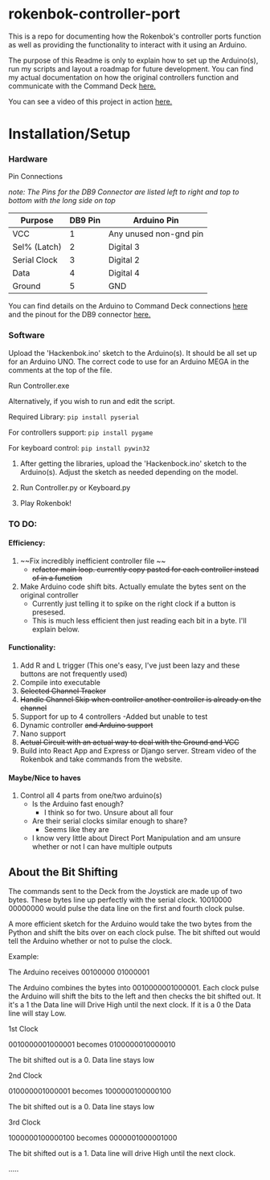 # rokenbok-controller-port
This is a repo for documenting how the Rokenbok's controller ports function as well as providing the functionality to interact with it using an Arduino.

The purpose of this Readme is only to explain how to set up the Arduino(s), run my scripts and layout a roadmap for future development. You can find my actual documentation on how the original controllers function and communicate with the Command Deck [here.](Documentation/controller-port.md)

You can see a video of this project in action [here.](https://www.youtube.com/watch?v=4-s3MExh7sA)

# Installation/Setup
### Hardware
Pin Connections

*note: The Pins for the DB9 Connector are listed left to right and top to bottom with the long side on top*

| Purpose|  DB9 Pin | Arduino Pin |
| --- | --- | ---|
| VCC | 1 | Any unused non-gnd pin|
| Sel% (Latch) | 2 | Digital 3 |
| Serial Clock | 3 | Digital 2|
| Data | 4 | Digital 4|
| Ground | 5 | GND|

You can find details on the Arduino to Command Deck connections [here](Documentation/Connections.png) and the pinout for the DB9 connector [here.](Documentation/Controller-Pinout.txt)


### Software
Upload the 'Hackenbok.ino' sketch to the Arduino(s). It should be all set up for an Arduino UNO. The correct code to use for an Arduino MEGA in the comments at the top of the file.

Run Controller.exe

Alternatively, if you wish to run and edit the script.

Required Library: ```pip install pyserial```

For controllers support: ```pip install pygame```

For keyboard control: ```pip install pywin32```

1. After getting the libraries, upload the 'Hackenbock.ino' sketch to the Arduino(s). Adjust the sketch as needed depending on the model. 

2. Run Controller.py or Keyboard.py

4. Play Rokenbok!

### TO DO:

#### Efficiency:
1. ~~Fix incredibly inefficient controller file ~~
   - ~~refactor main loop. currently copy pasted for each controller instead of in a function~~
2. Make Arduino code shift bits. Actually emulate the bytes sent on the original controller
   - Currently just telling it to spike on the right clock if a button is presesed. 
   - This is much less efficient then just reading each bit in a byte. I'll explain below.

#### Functionality: 

1. Add R and L trigger (This one's easy, I've just been lazy and these buttons are not frequently used)
2. Compile into executable
3. ~~Selected Channel Tracker~~
4. ~~Handle Channel Skip when controller another controller is already on the channel~~
5. Support for up to 4 controllers 
   -Added but unable to test
6. Dynamic controller ~~and Arduino support~~
7. Nano support
8. ~~Actual Circuit with an actual way to deal with the Ground and VCC~~
9. Build into React App and Express or Django server. Stream video of the Rokenbok and take commands from the website.

#### Maybe/Nice to haves

1. Control all 4 parts from one/two arduino(s)
   - Is the Arduino fast enough? 
     - I think so for two. Unsure about all four
   - Are their serial clocks similar enough to share?
     - Seems like they are
   - I know very little about Direct Port Manipulation and am unsure whether or not I can have multiple outputs



## About the Bit Shifting

The commands sent to the Deck from the Joystick are made up of two bytes. These bytes line up perfectly with the serial clock. 10010000 00000000 would pulse the data line on the first and fourth clock pulse. 

A more efficient sketch for the Arduino would take the two bytes from the Python and shift the bits over on each clock pulse. The bit shifted out would tell the Arduino whether or not to pulse the clock.

Example:

The Arduino receives 00100000 01000001

The Arduino combines the bytes into 0010000001000001. Each clock pulse the Arduino will shift the bits to the left and then checks the bit shifted out. It it's a 1 the Data line will Drive High until the next clock. If it is a 0 the Data line will stay Low.

1st Clock

0010000001000001 becomes 0100000010000010

The bit shifted out is a 0. Data line stays low

2nd Clock

010000001000001 becomes 1000000100000100

The bit shifted out is a 0. Data line stays low

3rd Clock

1000000100000100 becomes 0000001000001000

The bit shifted out is a 1. Data line will drive High until the next clock.

.....
